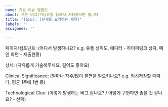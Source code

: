 ```yaml
---
name: 기본 이슈 템플릿
about: 모든 버그/기능요청 등에서 사용하시면 됩니다
title: "[요소]: [문제를 요약하는 제목]"
labels: ''
assignees: ''

---
```


페이지/컴포넌트: (어디서 발생하나요? e.g. 유폴 성취도, 에디터 - 하이퍼링크 상자, 메인 화면 - 제출현황)

상세: (자유롭게 기술해주세요. 길어도 좋아요)

Clinical Significance: (얼마나 자주/많이 불편을 일으키나요? e.g. 임시저장할 때마다, 평균 1주에 1번 등)

Technological Clue: (어떻게 발생하는 버그 같나요? / 어떻게 구현하면 좋을 것 같나요? - 선택)
